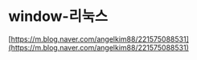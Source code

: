 # window-리눅스

[https://m.blog.naver.com/angelkim88/221575088531](https://m.blog.naver.com/angelkim88/221575088531)

